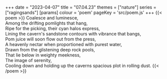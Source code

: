 +++
date = "2023-04-07"
title = "07.04.23"
themes = ["nature"]
series = ["ragingsands"]
[params]
  colour = 'poem'
  pageKey = 'src/poem.js'
+++
{{< poem >}}
Coalesce and luminesce,  
Among the drifting pomlights that hang,  
Ripe for the picking, their cyan halos express,  
Lining the cavern's sandstone contours with vibrance that bangs,  
Pom juice will soon flow out from the press,  
A heavenly nectar when proportioned with purest water,  
Drawn from the glistening deep rock pools,  
That lie below in weighty meekness,  
The image of serenity,  
Cooling down and holding up the caverns spacious plot in rolling dust.
{{< /poem >}}